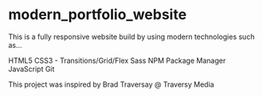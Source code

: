 # modern_portfolio_website

This is a fully responsive website build by using modern technologies such as...

HTML5
CSS3 - Transitions/Grid/Flex
Sass
NPM Package Manager
JavaScript
Git

This project was inspired by Brad Traversay @ Traversy Media
